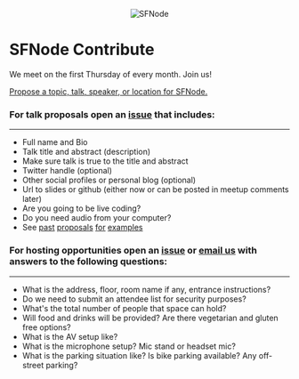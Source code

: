 <p align="center">
  <img src="logo/SFNodelogo_colorRGBppi72.png" alt="SFNode" />  
</p>

SFNode Contribute
=================
We meet on the first Thursday of every month. Join us!

[Propose a topic, talk, speaker, or location for SFNode.](https://github.com/sfnode/sfnode/issues)

### For talk proposals open an [issue](https://github.com/sfnode/sfnode/issues) that includes:

___

* Full name and Bio
* Talk title and abstract (description)
* Make sure talk is true to the title and abstract
* Twitter handle (optional)
* Other social profiles or personal blog (optional)
* Url to slides or github (either now or can be posted in meetup comments later)
* Are you going to be live coding?
* Do you need audio from your computer?
* See [past](https://github.com/sfnode/sfnode/issues/4) [proposals](https://github.com/sfnode/sfnode/issues/3) [for](https://github.com/sfnode/sfnode/issues/2) [examples](https://github.com/sfnode/sfnode/issues/1)

### For hosting opportunities open an [issue](https://github.com/sfnode/sfnode/issues) or [email us](mailto:teamsfnode@gmail.com) with answers to the following questions:

___

* What is the address, floor, room name if any, entrance instructions?
* Do we need to submit an attendee list for security purposes?
* What's the total number of people that space can hold?
* Will food and drinks will be provided? Are there vegetarian and gluten free options?
* What is the AV setup like?
* What is the microphone setup? Mic stand or headset mic?
* What is the parking situation like? Is bike parking available? Any off-street parking?

